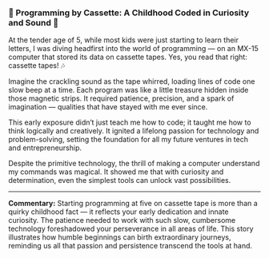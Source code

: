 ### 💾 Programming by Cassette: A Childhood Coded in Curiosity and Sound 🎵

At the tender age of 5, while most kids were just starting to learn their letters, I was diving headfirst into the world of programming — on an MX-15 computer that stored its data on cassette tapes. Yes, you read that right: cassette tapes! 🎶

Imagine the crackling sound as the tape whirred, loading lines of code one slow beep at a time. Each program was like a little treasure hidden inside those magnetic strips. It required patience, precision, and a spark of imagination — qualities that have stayed with me ever since.

This early exposure didn’t just teach me how to code; it taught me how to think logically and creatively. It ignited a lifelong passion for technology and problem-solving, setting the foundation for all my future ventures in tech and entrepreneurship.

Despite the primitive technology, the thrill of making a computer understand my commands was magical. It showed me that with curiosity and determination, even the simplest tools can unlock vast possibilities.

---

**Commentary:**
Starting programming at five on cassette tape is more than a quirky childhood fact — it reflects your early dedication and innate curiosity. The patience needed to work with such slow, cumbersome technology foreshadowed your perseverance in all areas of life. This story illustrates how humble beginnings can birth extraordinary journeys, reminding us all that passion and persistence transcend the tools at hand.
